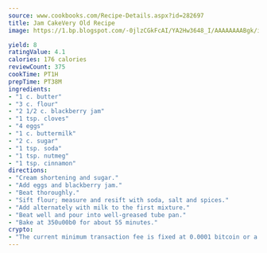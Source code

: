 ```yaml
---
source: www.cookbooks.com/Recipe-Details.aspx?id=282697
title: Jam CakeVery Old Recipe  
image: https://1.bp.blogspot.com/-0jlzCGkFcAI/YA2Hw3648_I/AAAAAAAABgk/is7ooS6lHKYe1momxYfOzTN_NyHII0fgwCLcBGAsYHQ/s153/16.png

yield: 8
ratingValue: 4.1
calories: 176 calories
reviewCount: 375
cookTime: PT1H
prepTime: PT38M
ingredients:
- "1 c. butter"
- "3 c. flour"
- "2 1/2 c. blackberry jam"
- "1 tsp. cloves"
- "4 eggs"
- "1 c. buttermilk"
- "2 c. sugar"
- "1 tsp. soda"
- "1 tsp. nutmeg"
- "1 tsp. cinnamon"
directions:
- "Cream shortening and sugar."
- "Add eggs and blackberry jam."
- "Beat thoroughly."
- "Sift flour; measure and resift with soda, salt and spices."
- "Add alternately with milk to the first mixture."
- "Beat well and pour into well-greased tube pan."
- "Bake at 350u00b0 for about 55 minutes."
crypto:
- "The current minimum transaction fee is fixed at 0.0001 bitcoin or a tenth of a millibitcoin per kilobyte, recently decreased from one millibitcoin."
---
```

